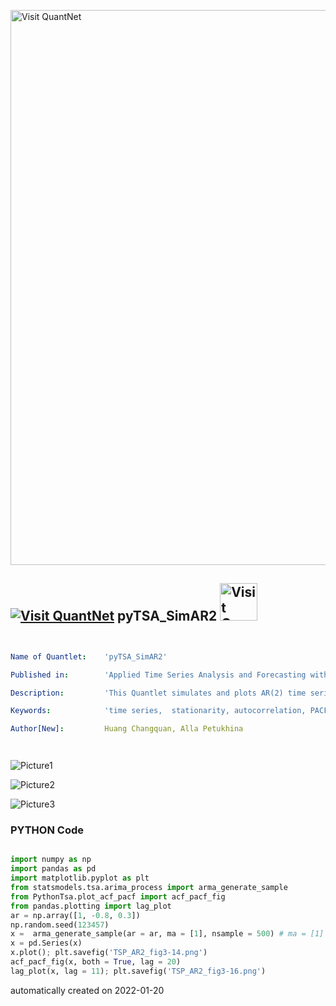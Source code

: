 [<img src="https://github.com/QuantLet/Styleguide-and-FAQ/blob/master/pictures/banner.png" width="888" alt="Visit QuantNet">](http://quantlet.de/)

## [<img src="https://github.com/QuantLet/Styleguide-and-FAQ/blob/master/pictures/qloqo.png" alt="Visit QuantNet">](http://quantlet.de/) **pyTSA_SimAR2** [<img src="https://github.com/QuantLet/Styleguide-and-FAQ/blob/master/pictures/QN2.png" width="60" alt="Visit QuantNet 2.0">](http://quantlet.de/)

```yaml


Name of Quantlet:    'pyTSA_SimAR2'

Published in:        'Applied Time Series Analysis and Forecasting with Python'

Description:         'This Quantlet simulates and plots AR(2) time series and its ACF and PACF.'

Keywords:            'time series,  stationarity, autocorrelation, PACF, ACF, simulation, stochastic process, ARMA'

Author[New]:         Huang Changquan, Alla Petukhina




```

![Picture1](pyTSA_SimAR2_fig3-14.png)

![Picture2](pyTSA_SimAR2_fig3-15.png)

![Picture3](pyTSA_SimAR2_fig3-16.png)

### PYTHON Code
```python

import numpy as np
import pandas as pd
import matplotlib.pyplot as plt
from statsmodels.tsa.arima_process import arma_generate_sample
from PythonTsa.plot_acf_pacf import acf_pacf_fig
from pandas.plotting import lag_plot
ar = np.array([1, -0.8, 0.3])
np.random.seed(123457)
x =  arma_generate_sample(ar = ar, ma = [1], nsample = 500) # ma = [1] means no ma part in the model
x = pd.Series(x)
x.plot(); plt.savefig('TSP_AR2_fig3-14.png')
acf_pacf_fig(x, both = True, lag = 20)
lag_plot(x, lag = 11); plt.savefig('TSP_AR2_fig3-16.png')
```

automatically created on 2022-01-20
